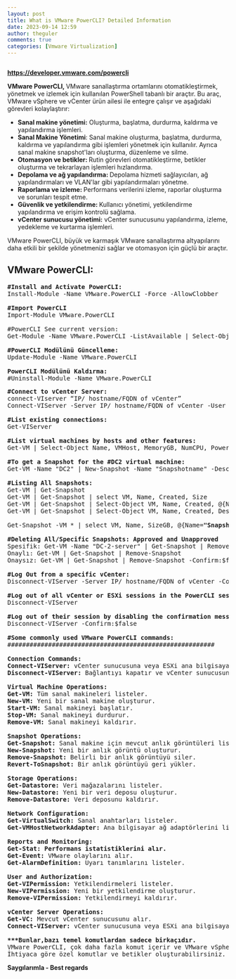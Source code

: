 ```yaml
---
layout: post
title: What is VMware PowerCLI? Detailed Information
date: 2023-09-14 12:59
author: theguler
comments: true
categories: [Vmware Virtualization]
---
```

<!-- wp:image {"id":8548,"sizeSlug":"large","linkDestination":"none"} -->
<figure class="wp-block-image size-large"><img src="https://farukguler.com/assets/post_images/cli_vmware.png?w=576" alt="" class="wp-image-8548" /></figure>
<!-- /wp:image -->

<!-- wp:paragraph -->
<p><strong><a href="https://developer.vmware.com/powercli">https://developer.vmware.com/powercli</a></strong></p>
<!-- /wp:paragraph -->

<!-- wp:paragraph -->
<p><strong>VMware PowerCLI, </strong>VMware sanallaştırma ortamlarını otomatikleştirmek, yönetmek ve izlemek için kullanılan PowerShell tabanlı bir araçtır. Bu araç, VMware vSphere ve vCenter ürün ailesi ile entegre çalışır ve aşağıdaki görevleri kolaylaştırır:</p>
<!-- /wp:paragraph -->

<!-- wp:list -->
<ul><!-- wp:list-item -->
<li><strong>Sanal makine yönetimi:</strong> Oluşturma, başlatma, durdurma, kaldırma ve yapılandırma işlemleri.</li>
<!-- /wp:list-item -->

<!-- wp:list-item -->
<li><strong>Sanal Makine Yönetimi</strong>: Sanal makine oluşturma, başlatma, durdurma, kaldırma ve yapılandırma gibi işlemleri yönetmek için kullanılır. Ayrıca sanal makine snapshot'ları oluşturma, düzenleme ve silme.</li>
<!-- /wp:list-item -->

<!-- wp:list-item -->
<li><strong>Otomasyon ve betikler: </strong>Rutin görevleri otomatikleştirme, betikler oluşturma ve tekrarlayan işlemleri hızlandırma.</li>
<!-- /wp:list-item -->

<!-- wp:list-item -->
<li><strong>Depolama ve ağ yapılandırma: </strong>Depolama hizmeti sağlayıcıları, ağ yapılandırmaları ve VLAN'lar gibi yapılandırmaları yönetme.</li>
<!-- /wp:list-item -->

<!-- wp:list-item -->
<li><strong>Raporlama ve izleme: </strong>Performans verilerini izleme, raporlar oluşturma ve sorunları tespit etme.</li>
<!-- /wp:list-item -->

<!-- wp:list-item -->
<li><strong>Güvenlik ve yetkilendirme: </strong>Kullanıcı yönetimi, yetkilendirme yapılandırma ve erişim kontrolü sağlama.</li>
<!-- /wp:list-item -->

<!-- wp:list-item -->
<li><strong>vCenter sunucusu yönetimi:</strong> vCenter sunucusunu yapılandırma, izleme, yedekleme ve kurtarma işlemleri.</li>
<!-- /wp:list-item --></ul>
<!-- /wp:list -->

<!-- wp:paragraph -->
<p>VMware PowerCLI, büyük ve karmaşık VMware sanallaştırma altyapılarını daha etkili bir şekilde yönetmenizi sağlar ve otomasyon için güçlü bir araçtır.</p>
<!-- /wp:paragraph -->

<!-- wp:heading -->
<h2 class="wp-block-heading"><strong>VMware PowerCLI:</strong></h2>
<!-- /wp:heading -->

<!-- wp:preformatted -->
<pre class="wp-block-preformatted"><strong>#Install and Activate PowerCLI:</strong><br>Install-Module -Name VMware.PowerCLI -Force -AllowClobber<br><br><strong>#Import PowerCLI</strong><br>Import-Module VMware.PowerCLI<br><br>#PowerCLI See current version:<br>Get-Module -Name VMware.PowerCLI -ListAvailable | Select-Object Name, Version<br><br><strong>#PowerCLI Modülünü Güncelleme:</strong><br>Update-Module -Name VMware.PowerCLI<br><br><strong>PowerCLI Modülünü Kaldırma:</strong><br>#Uninstall-Module -Name VMware.PowerCLI</pre>
<!-- /wp:preformatted -->

<!-- wp:preformatted -->
<pre class="wp-block-preformatted"><strong>#Connect to vCenter Server:</strong><br>connect-VIserver “IP/ hostname/FQDN of vCenter”<br>Connect-VIServer -Server IP/ hostname/FQDN of vCenter -User faruk -Password Passwd12345+<br><br><strong>#List existing connections:</strong><br>Get-VIServer<br><br><strong>#List virtual machines by hosts and other features:</strong><br>Get-VM | Select-Object Name, VMHost, MemoryGB, NumCPU, PowerState<br><br><strong>#To get a Snapshot for the #DC2 virtual machine:</strong><br>Get-VM -Name "DC2" | New-Snapshot -Name "Snapshotname" -Description "Aciklama..."<br><br><strong>#Listing All Snapshots:</strong><br>Get-VM | Get-Snapshot<br>Get-VM | Get-Snapshot | select VM, Name, Created, Size<br>Get-VM | Get-Snapshot | Select-Object VM, Name, Created, @{Name="Description"; Expression={$_.Description}}, @{Name="SizeGB"; Expression={[math]::Round($_.SizeGB, 2)}}, Quiesced, Parent, @{Name=<strong>"PowerState"</strong>; Expression={$_.VM.PowerState}}, @{Name="VMHost"; Expression={$_.VM.VMHost}}<br>Get-VM | Get-Snapshot | Select-Object VM, Name, Created, Description, @{Name=<strong>"SizeGB"</strong>; Expression={[math]::Round($_.SizeGB, 2)}}, @{Name="Host"; Expression={$_.VM.VMHost.Name}}<br><br>Get-Snapshot -VM * | select VM, Name, SizeGB, @{Name=<strong>"Snapshot Creator"</strong>; Expression={(Get-VIEvent -Entity $_.VM | Where {$_.Info.DescriptionId -eq "VirtualMachine.createSnapshot"} | Select-Object -First 1).UserName}}<br><br><strong>#Deleting All/Specific Snapshots: Approved and Unapproved</strong><br>Spesifik: Get-VM -Name "DC-2-server" | Get-Snapshot | Remove-Snapshot<br>Onaylı: Get-VM | Get-Snapshot | Remove-Snapshot<br>Onaysız: Get-VM | Get-Snapshot | Remove-Snapshot -Confirm:$false<br><br><strong>#Log Out from a specific vCenter:</strong><br>Disconnect-VIServer -Server IP/ hostname/FQDN of vCenter -Confirm:$false<br><br><strong>#Log out of all vCenter or ESXi sessions in the PowerCLI session:</strong><br>Disconnect-VIServer<br><br><strong>#Log out of their session by disabling the confirmation message:</strong><br>Disconnect-VIServer -Confirm:$false<br><strong><br>#Some commonly used VMware PowerCLI commands:</strong><br>########################################################<br><br><strong>Connection Commands:</strong><br><strong>Connect-VIServer:</strong> vCenter sunucusuna veya ESXi ana bilgisayarına bağlanı<br><strong>Disconnect-VIServer:</strong> Bağlantıyı kapatır ve vCenter sunucusundan veya ESXi ana bilgisayarından çıkar.<br><br><strong>Virtual Machine Operations:</strong><br><strong>Get-VM: </strong>Tüm sanal makineleri listeler.<br><strong>New-VM:</strong> Yeni bir sanal makine oluşturur.<br><strong>Start-VM:</strong> Sanal makineyi başlatır.<br><strong>Stop-VM:</strong> Sanal makineyi durdurur.<br><strong>Remove-VM:</strong> Sanal makineyi kaldırır.<br><br><strong>Snapshot Operations:</strong><br><strong>Get-Snapshot:</strong> Sanal makine için mevcut anlık görüntüleri listeler.<br><strong>New-Snapshot:</strong> Yeni bir anlık görüntü oluşturur.<br><strong>Remove-Snapshot:</strong> Belirli bir anlık görüntüyü siler.<br><strong>Revert-ToSnapshot:</strong> Bir anlık görüntüyü geri yükler.<br><br><strong>Storage Operations:</strong><br><strong>Get-Datastore:</strong> Veri mağazalarını listeler.<br><strong>New-Datastore: </strong>Yeni bir veri deposu oluşturur.<br><strong>Remove-Datastore:</strong> Veri deposunu kaldırır.<br><br><strong>Network Configuration:</strong><br><strong>Get-VirtualSwitch:</strong> Sanal anahtarları listeler.<br><strong>Get-VMHostNetworkAdapter:</strong> Ana bilgisayar ağ adaptörlerini listeler.<br><br><strong>Reports and Monitoring:</strong><br><strong>Get-Stat: Performans istatistiklerini alır.<br>Get-Event:</strong> VMware olaylarını alır.<br><strong>Get-AlarmDefinition: </strong>Uyarı tanımlarını listeler.<br><br><strong>User and Authorization:</strong><br><strong>Get-VIPermission:</strong> Yetkilendirmeleri listeler.<br><strong>New-VIPermission:</strong> Yeni bir yetkilendirme oluşturur.<br><strong>Remove-VIPermission: </strong>Yetkilendirmeyi kaldırır.<br><br><strong>vCenter Server Operations:</strong><br><strong>Get-VC:</strong> Mevcut vCenter sunucusunu alır.<br><strong>Connect-VIServer:</strong> vCenter sunucusuna veya ESXi ana bilgisayarına yeniden bağlanır.<br><br><strong>***Bunlar,bazı temel komutlardan sadece birkaçıdır. </strong><br>VMware PowerCLI, çok daha fazla komut içerir ve VMware vSphere ve vCenter ortamlarınızı otomasyonlaştırmanıza ve yönetmenize olanak tanır. <br>İhtiyaca göre özel komutlar ve betikler oluşturabilirsiniz.</pre>
<!-- /wp:preformatted -->

<!-- wp:paragraph -->
<p><strong> Saygılarımla - Best regards</strong></p>
<!-- /wp:paragraph -->
